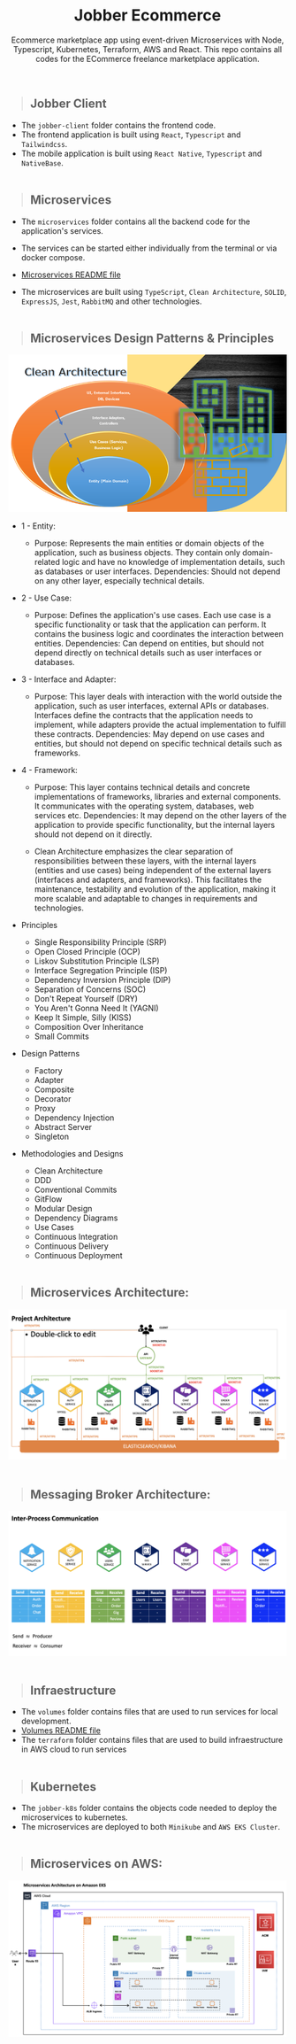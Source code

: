 <h1 align="center">Jobber Ecommerce</h1>

<p align="center">Ecommerce marketplace app using event-driven Microservices with Node, Typescript, Kubernetes, Terraform, AWS and React. 
This repo contains all codes for the ECommerce freelance marketplace application.</p>
<br />

> ## Jobber Client
* The `jobber-client` folder contains the frontend code.
* The frontend application is built using `React`, `Typescript` and `Tailwindcss`.
* The mobile application is built using `React Native`, `Typescript` and `NativeBase`.
<br /><br />

> ## Microservices
* The `microservices` folder contains all the backend code for the application's services.
* The services can be started either individually from the terminal or via docker compose.
* [Microservices README file](https://github.com/vynnydev/jobberapp-microservices/blob/main/microservices/README.md)

* The microservices are built using `TypeScript`, `Clean Architecture`, `SOLID`, `ExpressJS`, `Jest`, `RabbitMQ` and other technologies.
<br /><br />

> ## Microservices Design Patterns & Principles

![alt text](./infraestructure/images/clean-dependency-inversion.png "Clean Architecture in Microservices")

* 1 - Entity:  

    * Purpose: Represents the main entities or domain objects of the application, such as business objects. They contain only domain-related logic and have no knowledge of implementation details, such as databases or user interfaces. 
    Dependencies: Should not depend on any other layer, especially technical details. 

* 2 - Use Case: 

    * Purpose: Defines the application's use cases. Each use case is a specific functionality or task that the application can perform. It contains the business logic and coordinates the interaction between entities. 
    Dependencies: Can depend on entities, but should not depend directly on technical details such as user interfaces or databases. 

* 3 - Interface and Adapter: 

    * Purpose: This layer deals with interaction with the world outside the application, such as user interfaces, external APIs or databases. Interfaces define the contracts that the application needs to implement, while adapters provide the actual implementation to fulfill these contracts. 
    Dependencies: May depend on use cases and entities, but should not depend on specific technical details such as frameworks. 

* 4 - Framework: 

    * Purpose: This layer contains technical details and concrete implementations of frameworks, libraries and external components. It communicates with the operating system, databases, web services etc. 
    Dependencies: It may depend on the other layers of the application to provide specific functionality, but the internal layers should not depend on it directly. 

    * Clean Architecture emphasizes the clear separation of responsibilities between these layers, with the internal layers (entities and use cases) being independent of the external layers (interfaces and adapters, and frameworks). This facilitates the maintenance, testability and evolution of the application, making it more scalable and adaptable to changes in requirements and technologies. 

* Principles

    * Single Responsibility Principle (SRP)
    * Open Closed Principle (OCP)
    * Liskov Substitution Principle (LSP)
    * Interface Segregation Principle (ISP)
    * Dependency Inversion Principle (DIP)
    * Separation of Concerns (SOC)
    * Don't Repeat Yourself (DRY)
    * You Aren't Gonna Need It (YAGNI)
    * Keep It Simple, Silly (KISS)
    * Composition Over Inheritance
    * Small Commits

* Design Patterns

    * Factory
    * Adapter
    * Composite
    * Decorator
    * Proxy
    * Dependency Injection
    * Abstract Server
    * Singleton

* Methodologies and Designs

    * Clean Architecture
    * DDD
    * Conventional Commits
    * GitFlow
    * Modular Design
    * Dependency Diagrams
    * Use Cases
    * Continuous Integration
    * Continuous Delivery
    * Continuous Deployment
<br /><br />

> ## Microservices Architecture:
![alt text](./infraestructure/images/project-architecture.png "Microservices on AWS")
<br /><br />

> ## Messaging Broker Architecture:
![alt text](./infraestructure/images/messaging-architecture.png "Messaging Broker Architecture")
<br /><br />

> ## Infraestructure
* The `volumes` folder contains files that are used to run services for local development.
* [Volumes README file](https://github.com/vynnydev/jobberapp-microservices/blob/main/infraestructure/volumes/README.md)
* The `terraform` folder contains files that are used to build infraestructure in AWS cloud to run services
<br /><br/>

> ## Kubernetes
* The `jobber-k8s` folder contains the objects code needed to deploy the microservices to kubernetes.
* The microservices are deployed to both `Minikube` and `AWS EKS Cluster`.
<br /><br/>

> ## Microservices on AWS:
![alt text](./infraestructure/images/aws-infra.png "Microservices on AWS")
